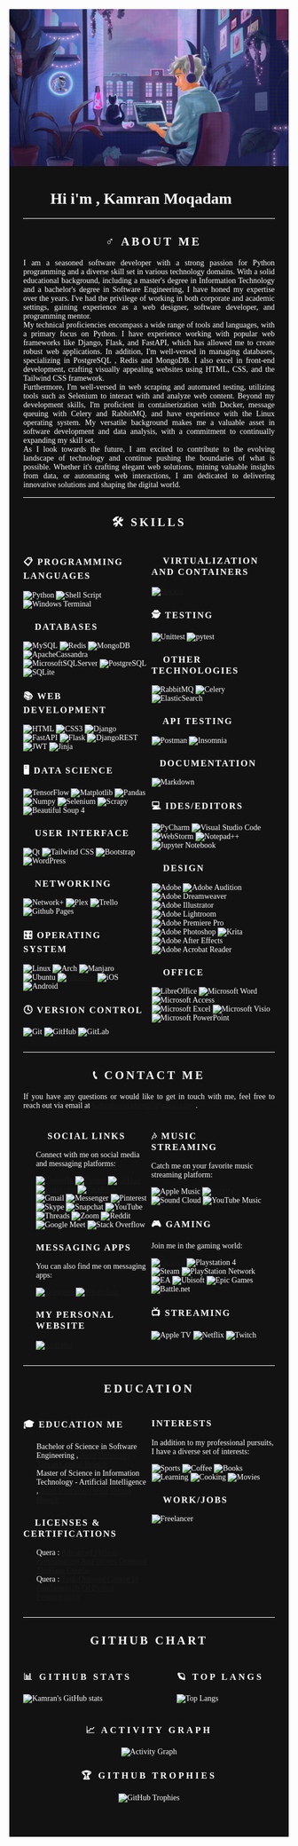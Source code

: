 <div align="center" style="color: white;background: #121212;font-family: 'Poppins Light';">

<div align="center">
  <img  src='Data/CoverGithub.gif' alt="my gif">
</div>

<div style="color: white;font-family: 'Poppins Medium'">
  <h1>Hi i'm , Kamran Moqadam &#128060; </h1>
  <hr style="color:white;background-color:white;width: 90%">
</div>

<div style="width: 90%;">
  <h2 style="text-transform: uppercase;letter-spacing: 4px;">🦸‍♂️ About Me</h2>
  <p align="justify" style="color: white;">
  I am a seasoned software developer with a strong passion for Python programming and a diverse skill set in various technology domains. With a solid educational background, including a master's degree in Information Technology and a bachelor's degree in Software Engineering, I have honed my expertise over the years. I've had the privilege of working in both corporate and academic settings, gaining experience as a web designer, software developer, and programming mentor.
  <br>
  My technical proficiencies encompass a wide range of tools and languages, with a primary focus on Python. I have experience working with popular web frameworks like Django, Flask, and FastAPI, which has allowed me to create robust web applications. In addition, I'm well-versed in managing databases, specializing in PostgreSQL , Redis and MongoDB. I also excel in front-end development, crafting visually appealing websites using HTML, CSS, and the Tailwind CSS framework.
  <br>
  Furthermore, I'm well-versed in web scraping and automated testing, utilizing tools such as Selenium to interact with and analyze web content. Beyond my development skills, I'm proficient in containerization with Docker, message queuing with Celery and RabbitMQ, and have experience with the Linux operating system. My versatile background makes me a valuable asset in software development and data analysis, with a commitment to continually expanding my skill set.
  <br>
  As I look towards the future, I am excited to contribute to the evolving landscape of technology and continue pushing the boundaries of what is possible. Whether it's crafting elegant web solutions, mining valuable insights from data, or automating web interactions, I am dedicated to delivering innovative solutions and shaping the digital world.
  </p>

</div>
  <hr style="color:white;background-color:white;width: 90%">
<div>

<h2 style="text-transform: uppercase;letter-spacing: 4px;">🛠️ Skills</h2>

<div align="center" style="display: flex;flex-direction: row; width: 90%;justify-content: space-between;">

<div style="text-align: left;width: 49%">

<h3 style="text-transform: uppercase;letter-spacing: 2px;">📋 Programming Languages</h3>

![Python](https://img.shields.io/badge/python-3670A0?style=for-the-badge&logo=python&logoColor=ffdd54)
![Shell Script](https://img.shields.io/badge/shell_script-%23121011.svg?style=for-the-badge&logo=gnu-bash&logoColor=white)
![Windows Terminal](https://img.shields.io/badge/Windows%20Terminal-%234D4D4D.svg?style=for-the-badge&logo=windows-terminal&logoColor=white)

<h3 style="text-transform: uppercase;letter-spacing: 2px;">💾 Databases</h3>

![MySQL](https://img.shields.io/badge/mysql-%2300f.svg?style=for-the-badge&logo=mysql&logoColor=white)
![Redis](https://img.shields.io/badge/Redis-DC382D?style=for-the-badge&logo=redis&logoColor=white)
![MongoDB](https://img.shields.io/badge/MongoDB-47A248?style=for-the-badge&logo=mongodb&logoColor=white)
![ApacheCassandra](https://img.shields.io/badge/cassandra-%231287B1.svg?style=for-the-badge&logo=apache-cassandra&logoColor=white)
![MicrosoftSQLServer](https://img.shields.io/badge/Microsoft%20SQL%20Server-CC2927?style=for-the-badge&logo=microsoft%20sql%20server&logoColor=white)
![PostgreSQL](https://img.shields.io/badge/PostgreSQL-336791?style=for-the-badge&logo=postgresql&logoColor=white)
![SQLite](https://img.shields.io/badge/SQLite-003B57?style=for-the-badge&logo=sqlite&logoColor=white)

<h3 style="text-transform: uppercase;letter-spacing: 2px;">📚 Web Development</h3>

![HTML](https://img.shields.io/badge/HTML-E34F26?style=for-the-badge&logo=html5&logoColor=white)
![CSS3](https://img.shields.io/badge/css3-%231572B6.svg?style=for-the-badge&logo=css3&logoColor=white)
![Django](https://img.shields.io/badge/Django-092E20?style=for-the-badge&logo=django&logoColor=white)
![FastAPI](https://img.shields.io/badge/FastAPI-009688?style=for-the-badge&logo=fastapi&logoColor=white)
![Flask](https://img.shields.io/badge/Flask-000000?style=for-the-badge&logo=flask&logoColor=white)
![DjangoREST](https://img.shields.io/badge/DJANGO-REST-ff1709?style=for-the-badge&logo=django&logoColor=white&color=ff1709&labelColor=darkgreen)
![JWT](https://img.shields.io/badge/JWT-black?style=for-the-badge&logo=JSON%20web%20tokens)
![Jinja](https://img.shields.io/badge/jinja-white.svg?style=for-the-badge&logo=jinja&logoColor=black)

<h3 style="text-transform: uppercase;letter-spacing: 2px;">🖥️ Data Science</h3>

![TensorFlow](https://img.shields.io/badge/TensorFlow-%23FF6F00.svg?style=for-the-badge&logo=TensorFlow&logoColor=white)
![Matplotlib](https://img.shields.io/badge/Matplotlib-%23ffffff.svg?style=for-the-badge&logo=Matplotlib&logoColor=black)
![Pandas](https://img.shields.io/badge/Pandas-150458?style=for-the-badge&logo=pandas&logoColor=white)
![Numpy](https://img.shields.io/badge/Numpy-013243?style=for-the-badge&logo=numpy&logoColor=white)
![Selenium](https://img.shields.io/badge/-selenium-%43B02A?style=for-the-badge&logo=selenium&logoColor=white)
![Scrapy](https://img.shields.io/badge/Scrapy-1C17CC?style=for-the-badge)
![Beautiful Soup 4](https://img.shields.io/badge/Beautiful%20Soup%204-5660E3?style=for-the-badge)

<h3 style="text-transform: uppercase;letter-spacing: 2px;">🍭 User Interface</h3>

![Qt](https://img.shields.io/badge/Qt-%23217346.svg?style=for-the-badge&logo=Qt&logoColor=white)
![Tailwind CSS](https://img.shields.io/badge/Tailwind%20CSS-38B2AC?style=for-the-badge&logo=tailwind-css&logoColor=white)
![Bootstrap](https://img.shields.io/badge/bootstrap-%238511FA.svg?style=for-the-badge&logo=bootstrap&logoColor=white)
![WordPress](https://img.shields.io/badge/WordPress-%23117AC9.svg?style=for-the-badge&logo=WordPress&logoColor=white)

<h3 style="text-transform: uppercase;letter-spacing: 2px;">📡 Networking </h3>

![Network+](https://img.shields.io/badge/Network%2B-000000?style=for-the-badge&logo=cisco&logoColor=white)
![Plex](https://img.shields.io/badge/plex-%23E5A00D.svg?style=for-the-badge&logo=plex&logoColor=white)
![Trello](https://img.shields.io/badge/Trello-%23026AA7.svg?style=for-the-badge&logo=Trello&logoColor=white)
![Github Pages](https://img.shields.io/badge/github%20pages-121013?style=for-the-badge&logo=github&logoColor=white)

<h3 style="text-transform: uppercase;letter-spacing: 2px;">🎛️ Operating System</h3>

![Linux](https://img.shields.io/badge/Linux-FCC624?style=for-the-badge&logo=linux&logoColor=black)
![Arch](https://img.shields.io/badge/Arch%20Linux-1793D1?logo=arch-linux&logoColor=fff&style=for-the-badge)
![Manjaro](https://img.shields.io/badge/Manjaro-35BF5C?style=for-the-badge&logo=Manjaro&logoColor=white)
![Ubuntu](https://img.shields.io/badge/Ubuntu-E95420?style=for-the-badge&logo=ubuntu&logoColor=white)
[![Windows](https://img.shields.io/badge/Windows-0078D6?style=for-the-badge&logo=windows&logoColor=white)](https://shields.io/)
![iOS](https://img.shields.io/badge/iOS-000000?style=for-the-badge&logo=ios&logoColor=white)
![Android](https://img.shields.io/badge/Android-3DDC84?style=for-the-badge&logo=android&logoColor=white)

<h3 style="text-transform: uppercase;letter-spacing: 2px;">🕓 Version Control</h3>

![Git](https://img.shields.io/badge/Git-F05032?style=for-the-badge&logo=git&logoColor=white)
![GitHub](https://img.shields.io/badge/github-%23121011.svg?style=for-the-badge&logo=github&logoColor=white)
![GitLab](https://img.shields.io/badge/gitlab-%23181717.svg?style=for-the-badge&logo=gitlab&logoColor=white)

</div>
  <div style="text-align: left;width: 49%">

<h3 style="text-transform: uppercase;letter-spacing: 2px;">📲 Virtualization and Containers</h3>

[![Docker](https://img.shields.io/badge/Docker-2496ED?style=for-the-badge&logo=docker&logoColor=white)](https://shields.io/)

<h3 style="text-transform: uppercase;letter-spacing: 2px;">🕵 Testing</h3>

![Unittest](https://img.shields.io/badge/Unittest-009688?style=for-the-badge)
![pytest](https://img.shields.io/badge/Pytest-3776AB?style=for-the-badge&logo=python&logoColor=white)

<h3 style="text-transform: uppercase;letter-spacing: 2px;">🔌 Other Technologies</h3>

![RabbitMQ](https://img.shields.io/badge/RabbitMQ-FF6600?style=for-the-badge&logo=rabbitmq&logoColor=white)
![Celery](https://img.shields.io/badge/Celery-00AA88?style=for-the-badge&logo=celery&logoColor=white)
![ElasticSearch](https://img.shields.io/badge/-ElasticSearch-005571?style=for-the-badge&logo=elasticsearch)

<h3 style="text-transform: uppercase;letter-spacing: 2px;">🧪 API Testing</h3>

![Postman](https://img.shields.io/badge/Postman-FF6C37?style=for-the-badge&logo=postman&logoColor=white)
![Insomnia](https://img.shields.io/badge/Insomnia-black?style=for-the-badge&logo=insomnia&logoColor=5849BE)

<h3 style="text-transform: uppercase;letter-spacing: 2px;">🧾Documentation</h3>

![Markdown](https://img.shields.io/badge/markdown-%23000000.svg?style=for-the-badge&logo=markdown&logoColor=white)

<h3 style="text-transform: uppercase;letter-spacing: 2px;">💻 IDEs/Editors</h3>

![PyCharm](https://img.shields.io/badge/pycharm-143?style=for-the-badge&logo=pycharm&logoColor=black&color=black&labelColor=green)
![Visual Studio Code](https://img.shields.io/badge/Visual%20Studio%20Code-0078d7.svg?style=for-the-badge&logo=visual-studio-code&logoColor=white)
![WebStorm](https://img.shields.io/badge/webstorm-143?style=for-the-badge&logo=webstorm&logoColor=white&color=black)
![Notepad++](https://img.shields.io/badge/Notepad++-90E59A.svg?style=for-the-badge&logo=notepad%2b%2b&logoColor=black)
![Jupyter Notebook](https://img.shields.io/badge/jupyter-%23FA0F00.svg?style=for-the-badge&logo=jupyter&logoColor=white)

<h3 style="text-transform: uppercase;letter-spacing: 2px;">🎨 Design</h3>

![Adobe](https://img.shields.io/badge/adobe-%23FF0000.svg?style=for-the-badge&logo=adobe&logoColor=white)
![Adobe Audition](https://img.shields.io/badge/Adobe%20Audition-9999FF.svg?style=for-the-badge&logo=Adobe%20Audition&logoColor=white)
![Adobe Dreamweaver](https://img.shields.io/badge/Adobe%20Dreamweaver-FF61F6.svg?style=for-the-badge&logo=Adobe%20Dreamweaver&logoColor=white)
![Adobe Illustrator](https://img.shields.io/badge/adobe%20illustrator-%23FF9A00.svg?style=for-the-badge&logo=adobe%20illustrator&logoColor=white)
![Adobe Lightroom](https://img.shields.io/badge/Adobe%20Lightroom-31A8FF.svg?style=for-the-badge&logo=Adobe%20Lightroom&logoColor=white)
![Adobe Premiere Pro](https://img.shields.io/badge/Adobe%20Premiere%20Pro-9999FF.svg?style=for-the-badge&logo=Adobe%20Premiere%20Pro&logoColor=white)
![Adobe Photoshop](https://img.shields.io/badge/adobe%20photoshop-%2331A8FF.svg?style=for-the-badge&logo=adobe%20photoshop&logoColor=white)
![Krita](https://img.shields.io/badge/Krita-203759?style=for-the-badge&logo=krita&logoColor=EEF37B)
![Adobe After Effects](https://img.shields.io/badge/Adobe%20After%20Effects-9999FF.svg?style=for-the-badge&logo=Adobe%20After%20Effects&logoColor=white)
![Adobe Acrobat Reader](https://img.shields.io/badge/Adobe%20Acrobat%20Reader-EC1C24.svg?style=for-the-badge&logo=Adobe%20Acrobat%20Reader&logoColor=white)

<h3 style="text-transform: uppercase;letter-spacing: 2px;">🏢 Office</h3>

![LibreOffice](https://img.shields.io/badge/LibreOffice-%2318A303?style=for-the-badge&logo=LibreOffice&logoColor=white)
![Microsoft Word](https://img.shields.io/badge/Microsoft_Word-2B579A?style=for-the-badge&logo=microsoft-word&logoColor=white)
![Microsoft Access](https://img.shields.io/badge/Microsoft_Access-A4373A?style=for-the-badge&logo=microsoft-access&logoColor=white)
![Microsoft Excel](https://img.shields.io/badge/Microsoft_Excel-217346?style=for-the-badge&logo=microsoft-excel&logoColor=white)
![Microsoft Visio ](https://img.shields.io/badge/Microsoft_Visio-3955A3?style=for-the-badge&logo=microsoft-visio&logoColor=white)
![Microsoft PowerPoint](https://img.shields.io/badge/Microsoft_PowerPoint-B7472A?style=for-the-badge&logo=microsoft-powerpoint&logoColor=white)

</div>
</div>

</div>
  <hr style="color:white;background-color:white;width: 90%">
<div style="width: 90%;">

<h2 style="text-transform: uppercase;letter-spacing: 4px;">📞 Contact Me</h2>
<p align="justify" style="color: white;">
If you have any questions or would like to get in touch with me, feel free to reach out via email
at <a href="mailto:kamranmoqadam97@gmail.com">kamranmoqadam97@gmail.com</a> .
</p>
<div align="center" style="display: flex;flex-direction: row; width: 90%;justify-content: space-between;">

<div style="text-align: left;width: 49%">
<h3 style="text-transform: uppercase;letter-spacing: 2px;">💬 Social Links</h3>
<p style="color: white;">Connect with me on social media and messaging platforms:</p>

[![LinkedIn](https://img.shields.io/badge/LinkedIn-0077B5?style=for-the-badge&logo=linkedin&logoColor=white)](https://www.linkedin.com/in/kamran-moqadam/)
[![Twitter](https://img.shields.io/badge/Twitter-1DA1F2?style=for-the-badge&logo=twitter&logoColor=white)](https://twitter.com/KamranMoqadam)
[![GitHub](https://img.shields.io/badge/GitHub-181717?style=for-the-badge&logo=github&logoColor=white)](https://github.com/KamranMoqadam)
[![Instagram](https://img.shields.io/badge/Instagram-E4405F?style=for-the-badge&logo=instagram&logoColor=white)](https://www.instagram.com/kamranmoqadam/)
[![Facebook](https://img.shields.io/badge/Facebook-1877F2?style=for-the-badge&logo=facebook&logoColor=white)](https://www.facebook.com/Kamranmoqadam)
![Gmail](https://img.shields.io/badge/Gmail-D14836?style=for-the-badge&logo=gmail&logoColor=white)
![Messenger](https://img.shields.io/badge/Messenger-00B2FF?style=for-the-badge&logo=messenger&logoColor=white)
![Pinterest](https://img.shields.io/badge/Pinterest-%23E60023.svg?style=for-the-badge&logo=Pinterest&logoColor=white)
![Skype](https://img.shields.io/badge/Skype-%2300AFF0.svg?style=for-the-badge&logo=Skype&logoColor=white)
![Snapchat](https://img.shields.io/badge/Snapchat-%23FFFC00.svg?style=for-the-badge&logo=Snapchat&logoColor=black)
![YouTube](https://img.shields.io/badge/YouTube-%23FF0000.svg?style=for-the-badge&logo=YouTube&logoColor=white)
![Threads](https://img.shields.io/badge/Threads-000000?style=for-the-badge&logo=Threads&logoColor=white)
![Zoom](https://img.shields.io/badge/Zoom-2D8CFF?style=for-the-badge&logo=zoom&logoColor=white)
![Reddit](https://img.shields.io/badge/Reddit-FF4500?style=for-the-badge&logo=reddit&logoColor=white)
![Google Meet](https://img.shields.io/badge/Google%20Meet-00897B?style=for-the-badge&logo=google-meet&logoColor=white)
![Stack Overflow](https://img.shields.io/badge/-Stackoverflow-FE7A16?style=for-the-badge&logo=stack-overflow&logoColor=white)

<h3 style="text-transform: uppercase;letter-spacing: 2px;"> Messaging Apps </h3>
<p style="color: white;">You can also find me on messaging apps:</p>

[![Telegram](https://img.shields.io/badge/Telegram-2CA5E0?style=for-the-badge&logo=telegram&logoColor=white)](https://t.me/kamranmoqadam)
[![WhatsApp](https://img.shields.io/badge/WhatsApp-25D366?style=for-the-badge&logo=whatsapp&logoColor=white)](https://wa.me/qr/G4JDLHOWVZHNM1)

<h3 style="text-transform: uppercase;letter-spacing: 2px;">My Personal Website</h3>

[![portfolio](https://img.shields.io/badge/Portfolio-5340ff?style=for-the-badge&logo=Google-chrome&logoColor=white)](http://kamranmoqadam.com/)

</div>
<div style="text-align: left;width: 49%">
<h3 style="text-transform: uppercase;letter-spacing: 2px;">🎶 Music Streaming</h3>
<p style="color: white;">Catch me on your favorite music streaming platform:</p>

![Apple Music](https://img.shields.io/badge/Apple_Music-9933CC?style=for-the-badge&logo=apple-music&logoColor=white)
[![Spotify](https://img.shields.io/badge/Spotify-1ED760?style=for-the-badge&logo=spotify&logoColor=white)](https://open.spotify.com/user/31becopgf53r5sehnkeyispma5ya)
![Sound Cloud](https://img.shields.io/badge/sound%20cloud-FF5500?style=for-the-badge&logo=soundcloud&logoColor=white)
![YouTube Music](https://img.shields.io/badge/YouTube_Music-FF0000?style=for-the-badge&logo=youtube-music&logoColor=white)

<h3 style="text-transform: uppercase;letter-spacing: 2px;">🎮 Gaming</h3>
<p style="color: white;">Join me in the gaming world:</p>

[![Discord](https://img.shields.io/badge/Discord-7289DA?style=for-the-badge&logo=discord&logoColor=white)](https://discord.gg/kamranmoqadam)
![Playstation 4](https://img.shields.io/badge/Playstation%204-003791?style=for-the-badge&logo=playstation-4&logoColor=white)
![Steam](https://img.shields.io/badge/steam-%23000000.svg?style=for-the-badge&logo=steam&logoColor=white)
![PlayStation Network](https://img.shields.io/badge/PSN-%230070D1.svg?style=for-the-badge&logo=Playstation&logoColor=white)
![EA](https://img.shields.io/badge/ea-%23000000.svg?style=for-the-badge&logo=ea&logoColor=white)
![Ubisoft](https://img.shields.io/badge/Ubisoft-%23F5F5F5.svg?style=for-the-badge&logo=Ubisoft&logoColor=black)
![Epic Games](https://img.shields.io/badge/epicgames-%23313131.svg?style=for-the-badge&logo=epicgames&logoColor=white)
![Battle.net](https://img.shields.io/badge/battle.net-%2300AEFF.svg?style=for-the-badge&logo=battle.net&logoColor=white)

<h3 style="text-transform: uppercase;letter-spacing: 2px;">📺 Streaming</h3>

![Apple TV](https://img.shields.io/badge/Apple%20TV-000000?style=for-the-badge&logo=Apple%20TV&logoColor=white)
![Netflix](https://img.shields.io/badge/Netflix-E50914?style=for-the-badge&logo=netflix&logoColor=white)
![Twitch](https://img.shields.io/badge/Twitch-9347FF?style=for-the-badge&logo=twitch&logoColor=white)

</div></div></div>
<hr style="color:white;background-color:white;width: 90%">
<h2 style="text-transform: uppercase;letter-spacing: 4px;">Education</h2>
<div align="center" style="display: flex;flex-direction: row; width: 90%;justify-content: space-between;">

<div style="text-align: left;width: 49%">
<h3 style="text-transform: uppercase;letter-spacing: 2px;">🎓 Education Me</h3>
<ul style="color: white;list-style-type: '👨‍🎓 ';">

<li><span>Bachelor of Science in Software Engineering ,  <a href="https://ctb.iau.ir/en">
Azad University Tehran Central Branch
</a></span></li>
<li><span>Master of Science in Information Technology - Artificial
  Intelligence , <a href="https://wtb.iau.ir/en">
Azad University West Tehran Branch
</a></span></li>

</ul>

<h3 style="text-transform: uppercase;letter-spacing: 2px;">📑 Licenses & certifications</h2>
<ul style="color: white;list-style-type: '🎯 ';">
<li><span>Quera : <a href="https://quera.org/certificate/PjzqOxKw/">
Advanced Python Programming And Object-Oriented Thinking Course
</a></span></li>
<li><span>Quera : <a href="https://quera.org/certificate/K0la1d1Y/" style="">
Task-Oriented Course In Fundamentals Of Python Programming
</a></span></li>

</ul>
</div>
<div style="text-align: left;width: 49%">
<h3 style="text-transform: uppercase;letter-spacing: 2px;">Interests</h3>
<p style="color: white;">In addition to my professional pursuits, I have a diverse set of interests:</p>


![Sports](https://img.shields.io/badge/Sports-%F0%9F%8F%80-brightgreen)
![Coffee](https://img.shields.io/badge/Coffee-%E2%98%95-orange)
![Books](https://img.shields.io/badge/Books-%F0%9F%93%9A-blue)
![Learning](https://img.shields.io/badge/Learning-%F0%9F%93%96-yellow)
![Cooking](https://img.shields.io/badge/Cooking-%F0%9F%8D%B3-red)
![Movies](https://img.shields.io/badge/Watching%20Movies-%F0%9F%8E%AC-purple)

<h3 style="text-transform: uppercase;letter-spacing: 2px;">💼 Work/Jobs</h2>

![Freelancer](https://img.shields.io/badge/Freelancer-29B2FE?style=for-the-badge&logo=Freelancer&logoColor=white)

</div></div>
<hr style="color:white;background-color:white;width: 90%">
<h2 style="text-transform: uppercase;letter-spacing: 4px;">GitHub Chart</h2>
<div align="center" style="display: flex;flex-direction: row; width: 90%;justify-content: space-between;">
<div style="text-align: left;width: 59%">
<h3 style="text-transform: uppercase;letter-spacing: 4px;">📊 GitHub Stats </h3>

![Kamran's GitHub stats](https://github-readme-stats.vercel.app/api?username=KamranMoqadam&show_icons=true&theme=github_dark&hide_border=true&bg_color=121212)

</div>

<div style="text-align: left;width: 39%">
<h3 style="text-transform: uppercase;letter-spacing: 4px;">🪐 Top Langs </h3>

![Top Langs](https://github-readme-stats.vercel.app/api/top-langs/?username=KamranMoqadam&layout=compact&theme=github_dark&hide_border=true&bg_color=121212)

</div>
</div>
<div style="width: 90%;">
<h3 style="text-transform: uppercase;letter-spacing: 4px;">📈 Activity Graph </h3>

![Activity Graph](https://github-readme-activity-graph.vercel.app/graph?username=KamranMoqadam&theme=react-dark&area=true&hide_border=true&bg_color=121212)

</div>

<div style="width: 90%;">
<h3 style="text-transform: uppercase;letter-spacing: 4px;">🏆 GitHub Trophies</h3>

![GitHub Trophies](https://github-profile-trophy.vercel.app/?username=KamranMoqadam&theme=algolia&no-frame=false&no-bg=false&margin-w=4)

</div>
<br><br><br>
</div>
